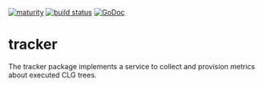 [![maturity](https://img.shields.io/badge/status-alpha-red.svg)](https://github.com/the-anna-project/tracker) [![build status](https://travis-ci.org/the-anna-project/tracker.svg?branch=master)](https://travis-ci.org/the-anna-project/tracker) [![GoDoc](https://godoc.org/github.com/the-anna-project/tracker?status.svg)](http://godoc.org/github.com/the-anna-project/tracker)

# tracker
The tracker package implements a service to collect and provision metrics about
executed CLG trees.
